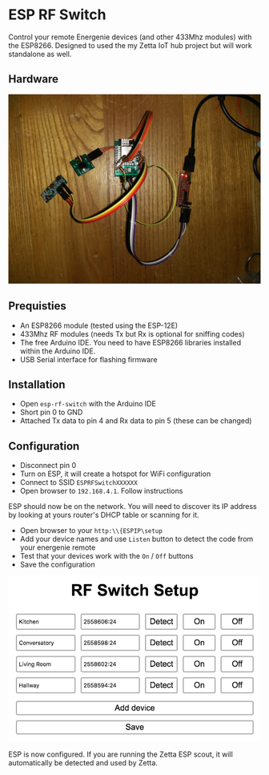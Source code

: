 ESP RF Switch
=============

Control your remote Energenie devices (and other 433Mhz modules) with the ESP8266. Designed to used the my Zetta IoT hub project but will work standalone as well.

Hardware
--------

![Hardware](images/esp-rf-modules-attached.jpg)

Prequisties
-----------

- An ESP8266 module (tested using the ESP-12E)
- 433Mhz RF modules (needs Tx but Rx is optional for sniffing codes)
- The free Arduino IDE. You need to have ESP8266 libraries installed within the Arduino IDE.
- USB Serial interface for flashing firmware

Installation
------------

- Open `esp-rf-switch` with the Arduino IDE
- Short pin 0 to GND
- Attached Tx data to pin 4 and Rx data to pin 5 (these can be changed)

Configuration
-------------

- Disconnect pin 0
- Turn on ESP, it will create a hotspot for WiFi configuration
- Connect to SSID `ESPRFSwitchXXXXXX`
- Open browser to `192.168.4.1`. Follow instructions

ESP should now be on the network. You will need to discover its IP address by looking at yours router's DHCP table or scanning for it.

- Open browser to your `http:\\{ESPIP\setup`
- Add your device names and use `Listen` button to detect the code from your energenie remote
- Test that your devices work with the `On` / `Off` buttons
- Save the configuration

![Hardware](images/web-gui-setup.png)

ESP is now configured. If you are running the Zetta ESP scout, it will automatically be detected and used by Zetta.
